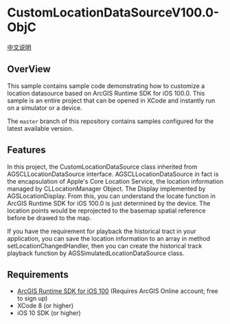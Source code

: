 # CustomLocationDataSourceV100.0-ObjC

[中文说明](https://github.com/makeling/CustomLocationDataSourceV100.0-ObjC/blob/master/README_CN.md)

## OverView

This sample contains sample code demonstrating how to customize a location datasource based on ArcGIS Runtime SDK for iOS 100.0. This sample is an entire project that can be opened in XCode and instantly run on a simulator or a device.

The ```master``` branch of this repository contains samples configured for the latest available version.

## Features


In this project, the CustomLocationDataSource class inherited from AGSCLLocationDataSource interface. AGSCLLocationDataSource in fact is the encapsulation of Apple's Core Location Service, the location information managed by CLLocationManager Object. The Display implemented by AGSLocationDisplay. From this, you can understand the locate function in ArcGIS Runtime SDK for iOS 100.0 is just determined by the device. The location points would be reprojected to the basemap spatial reference before be drawed to the map.

If you have the requirement for playback the historical tract in your application, you can save the location information to an array in method setLocationChangedHandler, then you can create the historical track playback function by AGSSimulatedLocationDataSource class.

## Requirements

* [ArcGIS Runtime SDK for iOS 100](https://developers.arcgis.com/en/ios/) (Requires ArcGIS Online account; free to sign up)
* XCode 8 (or higher)
* iOS 10 SDK (or higher)


